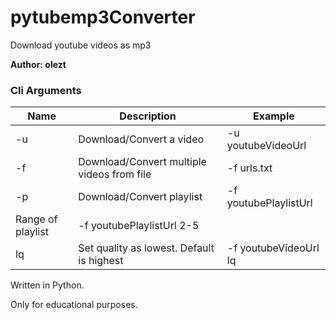 # pytubemp3Converter
Download youtube videos as mp3

**Author: olezt**

### Cli Arguments
Name   |   Description   |   Example
------------ | ------------- | -------------
-u 	  |  Download/Convert a video | -u youtubeVideoUrl
-f   |  Download/Convert multiple videos from file | -f urls.txt
-p   |  Download/Convert playlist | -f youtubePlaylistUrl
   |  Range of playlist | -f youtubePlaylistUrl 2-5
lq   |  Set quality as lowest. Default is highest | -f youtubeVideoUrl lq

Written in Python.<br>

Only for educational purposes.<br>